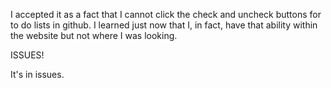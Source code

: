 I accepted it  as a fact that I cannot click the check and uncheck buttons for to do lists in github.
I learned just now that I, in fact, have that ability within the website but not where I was looking.

ISSUES!

It's in issues.

